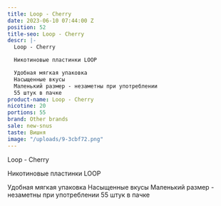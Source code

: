 ```yaml
---
title: Loop - Cherry
date: 2023-06-10 07:44:00 Z
position: 52
title-seo: Loop - Cherry
descr: |-
  Loop - Cherry

  Никотиновые пластинки LOOP

  Удобная мягкая упаковка
  Насыщенные вкусы
  Маленький размер - незаметны при употреблении
  55 штук в пачке
product-name: Loop - Cherry
nicotine: 20
portions: 55
brand: Other brands
sale: new-snus
taste: Вишня
image: "/uploads/9-3cbf72.png"
---
```


Loop - Cherry

Никотиновые пластинки LOOP

Удобная мягкая упаковка
Насыщенные вкусы
Маленький размер - незаметны при употреблении
55 штук в пачке